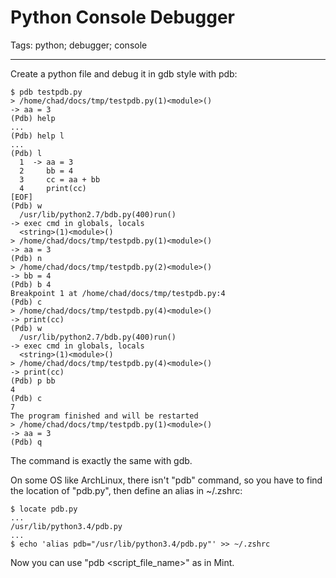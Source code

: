 # Python Console Debugger
Tags: python; debugger; console

------

Create a python file and debug it in gdb style with pdb:

    $ pdb testpdb.py
    > /home/chad/docs/tmp/testpdb.py(1)<module>()
    -> aa = 3
    (Pdb) help
    ...
    (Pdb) help l
    ...
    (Pdb) l
      1  -> aa = 3
      2     bb = 4
      3     cc = aa + bb
      4     print(cc)
    [EOF]
    (Pdb) w
      /usr/lib/python2.7/bdb.py(400)run()
    -> exec cmd in globals, locals
      <string>(1)<module>()
    > /home/chad/docs/tmp/testpdb.py(1)<module>()
    -> aa = 3
    (Pdb) n
    > /home/chad/docs/tmp/testpdb.py(2)<module>()
    -> bb = 4
    (Pdb) b 4
    Breakpoint 1 at /home/chad/docs/tmp/testpdb.py:4
    (Pdb) c
    > /home/chad/docs/tmp/testpdb.py(4)<module>()
    -> print(cc)
    (Pdb) w
      /usr/lib/python2.7/bdb.py(400)run()
    -> exec cmd in globals, locals
      <string>(1)<module>()
    > /home/chad/docs/tmp/testpdb.py(4)<module>()
    -> print(cc)
    (Pdb) p bb
    4
    (Pdb) c
    7
    The program finished and will be restarted
    > /home/chad/docs/tmp/testpdb.py(1)<module>()
    -> aa = 3
    (Pdb) q

The command is exactly the same with gdb.

On some OS like ArchLinux, there isn't "pdb" command, so you have to find the location of "pdb.py", then define an alias in ~/.zshrc:

    $ locate pdb.py
    ...
    /usr/lib/python3.4/pdb.py
    ...
    $ echo 'alias pdb="/usr/lib/python3.4/pdb.py"' >> ~/.zshrc

Now you can use "pdb <script_file_name>" as in Mint.
